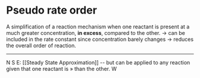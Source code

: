 # Pseudo rate order

A simplification of a reaction mechanism when one reactant is present at a much greater concentration, **in excess**, compared to the other.
→ can be included in the rate constant since concentration barely changes → reduces the overall order of reaction.

---
N
S
E: [[Steady State Approximation]] -- but can be applied to any reaction given that one reactant is » than the other.
W